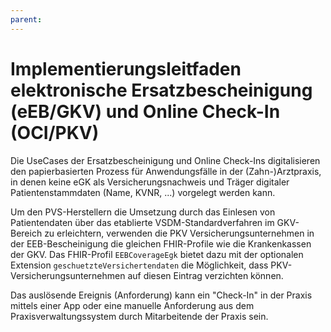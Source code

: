 ```yaml
---
parent:
---
```

# Implementierungsleitfaden elektronische Ersatzbescheinigung (eEB/GKV) und Online Check-In (OCI/PKV)

Die UseCases der Ersatzbescheinigung und Online Check-Ins digitalisieren den papierbasierten Prozess für Anwendungsfälle in der (Zahn-)Arztpraxis, in denen keine eGK als Versicherungsnachweis und Träger digitaler Patientenstammdaten (Name, KVNR, ...) vorgelegt werden kann.

Um den PVS-Herstellern die Umsetzung durch das Einlesen von Patientendaten über das etablierte VSDM-Standardverfahren im GKV-Bereich zu erleichtern, verwenden die PKV Versicherungsunternehmen in der EEB-Bescheinigung die gleichen FHIR-Profile wie die Krankenkassen der GKV.
Das FHIR-Profil `EEBCoverageEgk` bietet dazu mit der optionalen Extension `geschuetzteVersichertendaten` die Möglichkeit, dass PKV-Versicherungsunternehmen auf diesen Eintrag verzichten können.

Das auslösende Ereignis (Anforderung) kann ein "Check-In" in der Praxis mittels einer App oder eine manuelle Anforderung aus dem Praxisverwaltungssystem durch Mitarbeitende der Praxis sein.
